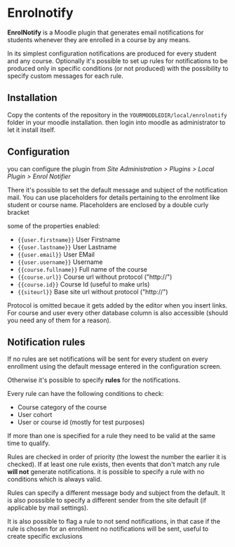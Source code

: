 # Enrolnotify

**EnrolNotify** is a Moodle plugin that generates email notifications for students whenever they are enrolled in a course by any means.

In its simplest configuration notifications are produced for every student and any course. Optionally it's possible to set up rules for notifications to be produced only in specific conditions (or not produced) with the possibility to specify custom messages for each rule.

## Installation

Copy the contents of the repository in the `YOURMOODLEDIR/local/enrolnotify` folder in your moodle installation. then login into moodle as administrator to let it install itself.

## Configuration

you can configure the plugin from *Site Administration > Plugins > Local Plugin > Enrol Notifier*

There it's possible to set the default message and subject of the notification mail. You can use placeholders for details pertaining to the enrolment like student or course name. Placeholders are enclosed by a double curly bracket

some of the properties enabled:

* `{{user.firstname}}` User Firstname
* `{{user.lastname}}` User Lastname
* `{{user.email}}` User EMail
* `{{user.username}}` Username
* `{{course.fullname}}` Full name of the course
* `{{course.url}}` Course url without protocol ("http://")
* `{{course.id}}` Course Id (useful to make urls)
* `{{siteurl}}`  Base site url without protocol ("http://")

Protocol is omitted becaue it gets added by the editor when you insert links. For course and user every other database column is also accessible (should you need any of them for a reason).

## Notification rules

If no rules are set notifications will be sent for every student on every enrollment using the default message entered in the configuration screen.

Otherwise it's possible to specify **rules** for the notifications.

Every rule can have the following conditions to check:
* Course category of the course
* User cohort
* User or course id (mostly for test purposes)

If more than one is specified for a rule they need to be valid at the same time to qualify.

Rules are checked in order of priority (the lowest the number the earlier it is checked). If at least one rule exists, then events that don't match any rule **will not** generate notifications. it is possible to specify a rule with no conditions which is always valid.

Rules can specify a different message body and subject from the default. It is also posssible to specify a different sender from the site default (if applicable by mail settings).

It is also possible to flag a rule to not send notifications, in that case if the rule is chosen for an enrollment no notifications will be sent, useful to create specific exclusions

